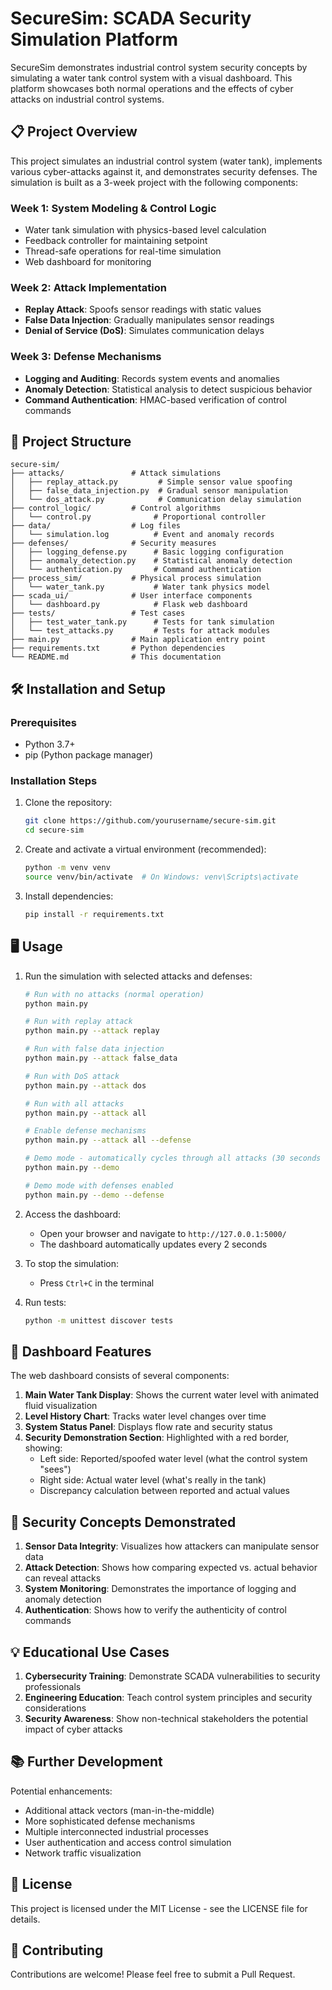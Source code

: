 # SecureSim: SCADA Security Simulation Platform

SecureSim demonstrates industrial control system security concepts by simulating a water tank control system with a visual dashboard. This platform showcases both normal operations and the effects of cyber attacks on industrial control systems.

## 📋 Project Overview

This project simulates an industrial control system (water tank), implements various cyber-attacks against it, and demonstrates security defenses. The simulation is built as a 3-week project with the following components:

### Week 1: System Modeling & Control Logic
- Water tank simulation with physics-based level calculation
- Feedback controller for maintaining setpoint
- Thread-safe operations for real-time simulation
- Web dashboard for monitoring

### Week 2: Attack Implementation
- **Replay Attack**: Spoofs sensor readings with static values
- **False Data Injection**: Gradually manipulates sensor readings
- **Denial of Service (DoS)**: Simulates communication delays

### Week 3: Defense Mechanisms
- **Logging and Auditing**: Records system events and anomalies
- **Anomaly Detection**: Statistical analysis to detect suspicious behavior
- **Command Authentication**: HMAC-based verification of control commands

## 📁 Project Structure

```
secure-sim/
├── attacks/               # Attack simulations
│   ├── replay_attack.py         # Simple sensor value spoofing
│   ├── false_data_injection.py  # Gradual sensor manipulation
│   └── dos_attack.py            # Communication delay simulation
├── control_logic/         # Control algorithms
│   └── control.py              # Proportional controller
├── data/                  # Log files
│   └── simulation.log          # Event and anomaly records
├── defenses/              # Security measures
│   ├── logging_defense.py      # Basic logging configuration
│   ├── anomaly_detection.py    # Statistical anomaly detection
│   └── authentication.py       # Command authentication
├── process_sim/           # Physical process simulation
│   └── water_tank.py           # Water tank physics model
├── scada_ui/              # User interface components
│   └── dashboard.py            # Flask web dashboard
├── tests/                 # Test cases
│   ├── test_water_tank.py      # Tests for tank simulation
│   └── test_attacks.py         # Tests for attack modules
├── main.py                # Main application entry point
├── requirements.txt       # Python dependencies
└── README.md              # This documentation
```

## 🛠️ Installation and Setup

### Prerequisites
- Python 3.7+
- pip (Python package manager)

### Installation Steps

1. Clone the repository:
   ```bash
   git clone https://github.com/yourusername/secure-sim.git
   cd secure-sim
   ```

2. Create and activate a virtual environment (recommended):
   ```bash
   python -m venv venv
   source venv/bin/activate  # On Windows: venv\Scripts\activate
   ```

3. Install dependencies:
   ```bash
   pip install -r requirements.txt
   ```

## 🖥️ Usage

1. Run the simulation with selected attacks and defenses:
   ```bash
   # Run with no attacks (normal operation)
   python main.py

   # Run with replay attack
   python main.py --attack replay

   # Run with false data injection
   python main.py --attack false_data
   
   # Run with DoS attack
   python main.py --attack dos
   
   # Run with all attacks
   python main.py --attack all
   
   # Enable defense mechanisms
   python main.py --attack all --defense
   
   # Demo mode - automatically cycles through all attacks (30 seconds each)
   python main.py --demo
   
   # Demo mode with defenses enabled
   python main.py --demo --defense
   ```

2. Access the dashboard:
   - Open your browser and navigate to `http://127.0.0.1:5000/`
   - The dashboard automatically updates every 2 seconds

3. To stop the simulation:
   - Press `Ctrl+C` in the terminal

4. Run tests:
   ```bash
   python -m unittest discover tests
   ```

## 🔎 Dashboard Features

The web dashboard consists of several components:

1. **Main Water Tank Display**: Shows the current water level with animated fluid visualization
2. **Level History Chart**: Tracks water level changes over time
3. **System Status Panel**: Displays flow rate and security status
4. **Security Demonstration Section**: Highlighted with a red border, showing:
   - Left side: Reported/spoofed water level (what the control system "sees")
   - Right side: Actual water level (what's really in the tank)
   - Discrepancy calculation between reported and actual values

## 🔐 Security Concepts Demonstrated

1. **Sensor Data Integrity**: Visualizes how attackers can manipulate sensor data
2. **Attack Detection**: Shows how comparing expected vs. actual behavior can reveal attacks
3. **System Monitoring**: Demonstrates the importance of logging and anomaly detection
4. **Authentication**: Shows how to verify the authenticity of control commands

## 💡 Educational Use Cases

1. **Cybersecurity Training**: Demonstrate SCADA vulnerabilities to security professionals
2. **Engineering Education**: Teach control system principles and security considerations
3. **Security Awareness**: Show non-technical stakeholders the potential impact of cyber attacks

## 📚 Further Development

Potential enhancements:
- Additional attack vectors (man-in-the-middle)
- More sophisticated defense mechanisms
- Multiple interconnected industrial processes
- User authentication and access control simulation
- Network traffic visualization

## 📄 License

This project is licensed under the MIT License - see the LICENSE file for details.

## 🤝 Contributing

Contributions are welcome! Please feel free to submit a Pull Request.